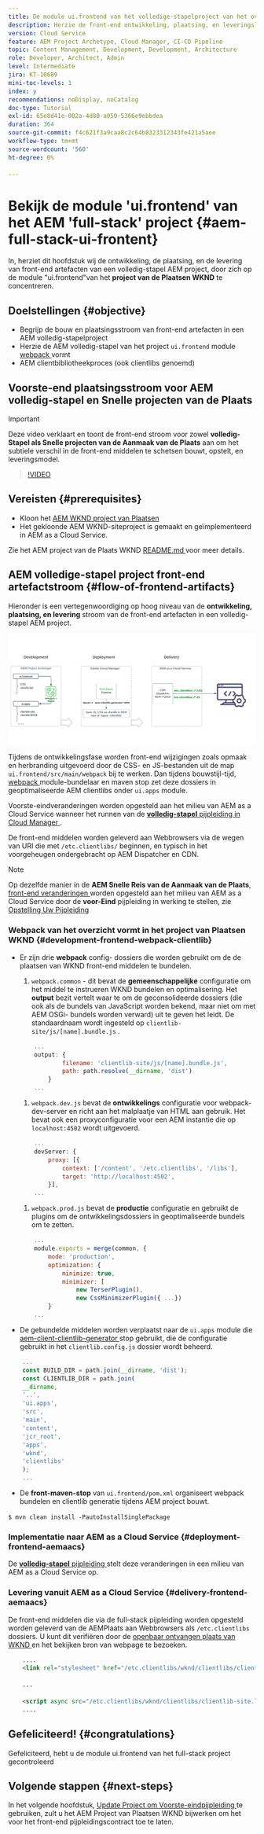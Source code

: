 ```yaml
---
title: De module ui.frontend van het volledige-stapelproject van het overzicht
description: Herzie de front-end ontwikkeling, plaatsing, en leveringslevenscyclus van een op beproefd-gebaseerd volledig-stapel AEM Sites Project.
version: Cloud Service
feature: AEM Project Archetype, Cloud Manager, CI-CD Pipeline
topic: Content Management, Development, Development, Architecture
role: Developer, Architect, Admin
level: Intermediate
jira: KT-10689
mini-toc-levels: 1
index: y
recommendations: noDisplay, noCatalog
doc-type: Tutorial
exl-id: 65e8d41e-002a-4d80-a050-5366e9ebbdea
duration: 364
source-git-commit: f4c621f3a9caa8c2c64b8323312343fe421a5aee
workflow-type: tm+mt
source-wordcount: '560'
ht-degree: 0%

---
```


# Bekijk de module &#39;ui.frontend&#39; van het AEM &#39;full-stack&#39; project {#aem-full-stack-ui-frontent}

In, herziet dit hoofdstuk wij de ontwikkeling, de plaatsing, en de levering van front-end artefacten van een volledig-stapel AEM project, door zich op de module &quot;ui.frontend&quot;van het __project van de Plaatsen WKND__ te concentreren.


## Doelstellingen {#objective}

* Begrijp de bouw en plaatsingsstroom van front-end artefacten in een AEM volledig-stapelproject
* Herzie de AEM volledig-stapel van het project `ui.frontend` module [ webpack ](https://webpack.js.org/) vormt
* AEM clientbibliotheekproces (ook clientlibs genoemd)

## Voorste-end plaatsingsstroom voor AEM volledig-stapel en Snelle projecten van de Plaats

>[!IMPORTANT]
>
>Deze video verklaart en toont de front-end stroom voor zowel **volledig-Stapel als Snelle projecten van de Aanmaak van de Plaats** aan om het subtiele verschil in de front-end middelen te schetsen bouwt, opstelt, en leveringsmodel.

>[!VIDEO](https://video.tv.adobe.com/v/3409344?quality=12&learn=on)

## Vereisten {#prerequisites}


* Kloon het [ AEM WKND project van Plaatsen ](https://github.com/adobe/aem-guides-wknd)
* Het gekloonde AEM WKND-siteproject is gemaakt en geïmplementeerd in AEM as a Cloud Service.

Zie het AEM project van de Plaats WKND [ README.md ](https://github.com/adobe/aem-guides-wknd/blob/main/README.md) voor meer details.

## AEM volledige-stapel project front-end artefactstroom {#flow-of-frontend-artifacts}

Hieronder is een vertegenwoordiging op hoog niveau van de __ontwikkeling, plaatsing, en levering__ stroom van de front-end artefacten in een volledig-stapel AEM project.

![ Ontwikkeling, Plaatsing en Levering van Voorste-Eind Artefacten ](assets/Dev-Deploy-Delivery-AEM-Project.png)


Tijdens de ontwikkelingsfase worden front-end wijzigingen zoals opmaak en herbranding uitgevoerd door de CSS- en JS-bestanden uit de map `ui.frontend/src/main/webpack` bij te werken. Dan tijdens bouwstijl-tijd, [ webpack ](https://webpack.js.org/) module-bundelaar en maven stop zet deze dossiers in geoptimaliseerde AEM clientlibs onder `ui.apps` module.

Voorste-eindveranderingen worden opgesteld aan het milieu van AEM as a Cloud Service wanneer het runnen van de [__volledig-stapel__ pijpleiding in Cloud Manager ](https://experienceleague.adobe.com/docs/experience-manager-cloud-service/content/implementing/using-cloud-manager/cicd-pipelines/introduction-ci-cd-pipelines.html).

De front-end middelen worden geleverd aan Webbrowsers via de wegen van URI die met `/etc.clientlibs/` beginnen, en typisch in het voorgeheugen ondergebracht op AEM Dispatcher en CDN.


>[!NOTE]
>
> Op dezelfde manier in de __AEM Snelle Reis van de Aanmaak van de Plaats__, [ front-end veranderingen ](https://experienceleague.adobe.com/docs/experience-manager-cloud-service/content/sites/administering/site-creation/quick-site/customize-theme.html) worden opgesteld aan het milieu van AEM as a Cloud Service door de __voor-Eind__ pijpleiding in werking te stellen, zie [ Opstelling Uw Pijpleiding ](https://experienceleague.adobe.com/docs/experience-manager-cloud-service/content/sites/administering/site-creation/quick-site/pipeline-setup.html)

### Webpack van het overzicht vormt in het project van Plaatsen WKND {#development-frontend-webpack-clientlib}

* Er zijn drie __webpack__ config- dossiers die worden gebruikt om de de plaatsen van WKND front-end middelen te bundelen.

   1. `webpack.common` - dit bevat de __gemeenschappelijke__ configuratie om het middel te instrueren WKND bundelen en optimalisering. Het __output__ bezit vertelt waar te om de geconsolideerde dossiers (die ook als de bundels van JavaScript worden bekend, maar niet om met AEM OSGi- bundels worden verward) uit te geven het leidt. De standaardnaam wordt ingesteld op `clientlib-site/js/[name].bundle.js` .

  ```javascript
      ...
      output: {
              filename: 'clientlib-site/js/[name].bundle.js',
              path: path.resolve(__dirname, 'dist')
          }
      ...    
  ```

   1. `webpack.dev.js` bevat de __ontwikkelings__ configuratie voor webpack-dev-server en richt aan het malplaatje van HTML aan gebruik. Het bevat ook een proxyconfiguratie voor een AEM instantie die op `localhost:4502` wordt uitgevoerd.

  ```javascript
      ...
      devServer: {
          proxy: [{
              context: ['/content', '/etc.clientlibs', '/libs'],
              target: 'http://localhost:4502',
          }],
      ...    
  ```

   1. `webpack.prod.js` bevat de __productie__ configuratie en gebruikt de plugins om de ontwikkelingsdossiers in geoptimaliseerde bundels om te zetten.

  ```javascript
      ...
      module.exports = merge(common, {
          mode: 'production',
          optimization: {
              minimize: true,
              minimizer: [
                  new TerserPlugin(),
                  new CssMinimizerPlugin({ ...})
          }
      ...    
  ```


* De gebundelde middelen worden verplaatst naar de `ui.apps` module die [ aem-client-clientlib-generator ](https://www.npmjs.com/package/aem-clientlib-generator) stop gebruikt, die de configuratie gebruikt in het `clientlib.config.js` dossier wordt beheerd.

```javascript
    ...
    const BUILD_DIR = path.join(__dirname, 'dist');
    const CLIENTLIB_DIR = path.join(
    __dirname,
    '..',
    'ui.apps',
    'src',
    'main',
    'content',
    'jcr_root',
    'apps',
    'wknd',
    'clientlibs'
    );
    ...
```

* De __front-maven-stop__ van `ui.frontend/pom.xml` organiseert webpack bundelen en clientlib generatie tijdens AEM project bouwt.

`$ mvn clean install -PautoInstallSinglePackage`

### Implementatie naar AEM as a Cloud Service {#deployment-frontend-aemaacs}

De [__volledig-stapel__ pijpleiding ](https://experienceleague.adobe.com/docs/experience-manager-cloud-service/content/implementing/using-cloud-manager/cicd-pipelines/introduction-ci-cd-pipelines.html?#full-stack-pipeline) stelt deze veranderingen in een milieu van AEM as a Cloud Service op.


### Levering vanuit AEM as a Cloud Service {#delivery-frontend-aemaacs}

De front-end middelen die via de full-stack pijpleiding worden opgesteld worden geleverd van de AEMPlaats aan Webbrowsers als `/etc.clientlibs` dossiers. U kunt dit verifiëren door de [ openbaar ontvangen plaats van WKND ](https://wknd.site/content/wknd/us/en.html) en het bekijken bron van webpage te bezoeken.

```html
    ....
    <link rel="stylesheet" href="/etc.clientlibs/wknd/clientlibs/clientlib-site.lc-181cd4102f7f49aa30eea548a7715c31-lc.min.css" type="text/css">

    ...

    <script async src="/etc.clientlibs/wknd/clientlibs/clientlib-site.lc-d4e7c03fe5c6a405a23b3ca1cc3dcd3d-lc.min.js"></script>
    ....
```

## Gefeliciteerd! {#congratulations}

Gefeliciteerd, hebt u de module ui.frontend van het full-stack project gecontroleerd

## Volgende stappen {#next-steps}

In het volgende hoofdstuk, [ Update Project om Voorste-eindpijpleiding ](update-project.md) te gebruiken, zult u het AEM Project van Plaatsen WKND bijwerken om het voor het front-end pijpleidingscontract toe te laten.

